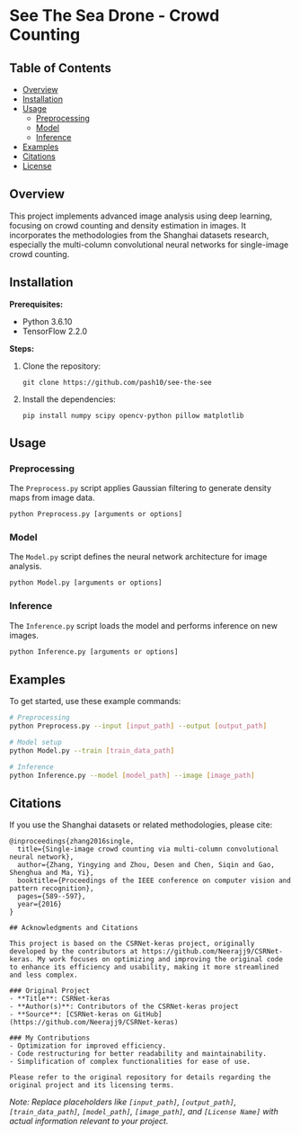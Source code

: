 
# See The Sea Drone - Crowd Counting

## Table of Contents
- [Overview](#overview)
- [Installation](#installation)
- [Usage](#usage)
  - [Preprocessing](#preprocessing)
  - [Model](#model)
  - [Inference](#inference)
- [Examples](#examples)
- [Citations](#citations)
- [License](#license)

## Overview
This project implements advanced image analysis using deep learning, focusing on crowd counting and density estimation in images. It incorporates the methodologies from the Shanghai datasets research, especially the multi-column convolutional neural networks for single-image crowd counting.

## Installation
**Prerequisites:**
- Python 3.6.10
- TensorFlow 2.2.0

**Steps:**
1. Clone the repository:
   ```
   git clone https://github.com/pash10/see-the-see
   ```
2. Install the dependencies:
   ```
   pip install numpy scipy opencv-python pillow matplotlib
   ```

## Usage
### Preprocessing
The `Preprocess.py` script applies Gaussian filtering to generate density maps from image data.
```bash
python Preprocess.py [arguments or options]
```

### Model
The `Model.py` script defines the neural network architecture for image analysis.
```bash
python Model.py [arguments or options]
```

### Inference
The `Inference.py` script loads the model and performs inference on new images.
```bash
python Inference.py [arguments or options]
```

## Examples
To get started, use these example commands:
```bash
# Preprocessing
python Preprocess.py --input [input_path] --output [output_path]

# Model setup
python Model.py --train [train_data_path]

# Inference
python Inference.py --model [model_path] --image [image_path]
```

## Citations
If you use the Shanghai datasets or related methodologies, please cite:
```
@inproceedings{zhang2016single,
  title={Single-image crowd counting via multi-column convolutional neural network},
  author={Zhang, Yingying and Zhou, Desen and Chen, Siqin and Gao, Shenghua and Ma, Yi},
  booktitle={Proceedings of the IEEE conference on computer vision and pattern recognition},
  pages={589--597},
  year={2016}
}

## Acknowledgments and Citations

This project is based on the CSRNet-keras project, originally developed by the contributors at https://github.com/Neerajj9/CSRNet-keras. My work focuses on optimizing and improving the original code to enhance its efficiency and usability, making it more streamlined and less complex.

### Original Project
- **Title**: CSRNet-keras
- **Author(s)**: Contributors of the CSRNet-keras project
- **Source**: [CSRNet-keras on GitHub](https://github.com/Neerajj9/CSRNet-keras)

### My Contributions
- Optimization for improved efficiency.
- Code restructuring for better readability and maintainability.
- Simplification of complex functionalities for ease of use.

Please refer to the original repository for details regarding the original project and its licensing terms.

```


*Note: Replace placeholders like `[input_path]`, `[output_path]`, `[train_data_path]`, `[model_path]`, `[image_path]`, and `[License Name]` with actual information relevant to your project.*
